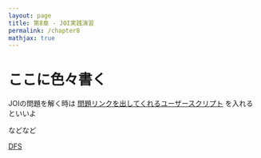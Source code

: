 ```yaml
---
layout: page
title: 第8章 - JOI実践演習
permalink: /chapter8
mathjax: true
---
```


# ここに色々書く

JOIの問題を解く時は [問題リンクを出してくれるユーザースクリプト](https://greasyfork.org/ja/scripts/382313-atcoderlinkcompletionforjoi) を入れるといいよ

などなど

[DFS](./dfs)